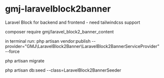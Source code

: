 # gmj-laravelblock2banner

Laravel Block for backend and frontend - need tailwindcss support

composer require gmj/laravel_block2_banner_content

in terminal run: php artisan vendor:publish --provider="GMJ\LaravelBlock2Banner\LaravelBlock2BannerServiceProvider" --force

php artisan migrate

php artisan db:seed --class=LaravelBlock2BannerSeeder
